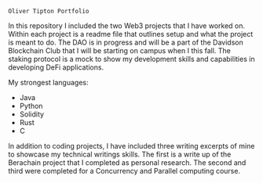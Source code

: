 `Oliver Tipton Portfolio`

In this repository I included the two Web3 projects that I have worked on.  Within each project is a readme file that outlines setup and what the project is meant to do.  The DAO is in progress and will be a part of the Davidson Blockchain Club that I will be starting on campus when I this fall.  The staking protocol is a mock to show my development skills and capabilities in developing DeFi applications.

My strongest languages:
- Java
- Python
- Solidity
- Rust
- C

In addition to coding projects, I have included three writing excerpts of mine to showcase my technical writings skills.  The first is a write up of the Berachain project that I completed as personal research.  The second and third were completed for a Concurrency and Parallel computing course.  

